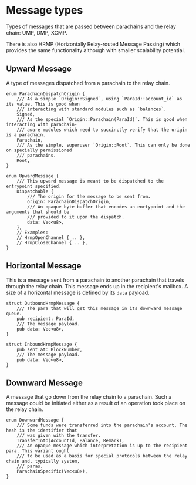 # Message types

Types of messages that are passed between parachains and the relay chain: UMP, DMP, XCMP.

There is also HRMP (Horizontally Relay-routed Message Passing) which provides the same functionality
although with smaller scalability potential.

## Upward Message

A type of messages dispatched from a parachain to the relay chain.

```rust,ignore
enum ParachainDispatchOrigin {
	/// As a simple `Origin::Signed`, using `ParaId::account_id` as its value. This is good when
	/// interacting with standard modules such as `balances`.
	Signed,
	/// As the special `Origin::Parachain(ParaId)`. This is good when interacting with parachain-
	/// aware modules which need to succinctly verify that the origin is a parachain.
	Parachain,
	/// As the simple, superuser `Origin::Root`. This can only be done on specially permissioned
	/// parachains.
	Root,
}

enum UpwardMessage {
	/// This upward message is meant to be dispatched to the entrypoint specified.
	Dispatchable {
		/// The origin for the message to be sent from.
		origin: ParachainDispatchOrigin,
		/// An opaque byte buffer that encodes an enrtypoint and the arguments that should be
		/// provided to it upon the dispatch.
		data: Vec<u8>,
	},
	// Examples:
	// HrmpOpenChannel { .. },
	// HrmpCloseChannel { .. },
}
```

## Horizontal Message

This is a message sent from a parachain to another parachain that travels through the relay chain.
This message ends up in the recipient's mailbox. A size of a horizontal message is defined by its
`data` payload.

```rust,ignore
struct OutboundHrmpMessage {
	/// The para that will get this message in its downward message queue.
	pub recipient: ParaId,
	/// The message payload.
	pub data: Vec<u8>,
}

struct InboundHrmpMessage {
	pub sent_at: BlockNumber,
	/// The message payload.
	pub data: Vec<u8>,
}
```

## Downward Message

A message that go down from the relay chain to a parachain. Such a message could be initiated either
as a result of an operation took place on the relay chain.

```rust,ignore
enum DownwardMessage {
	/// Some funds were transferred into the parachain's account. The hash is the identifier that
	/// was given with the transfer.
	TransferInto(AccountId, Balance, Remark),
	/// An opaque message which interpretation is up to the recipient para. This variant ought
	/// to be used as a basis for special protocols between the relay chain and, typically system,
	/// paras.
	ParachainSpecific(Vec<u8>),
}
```
